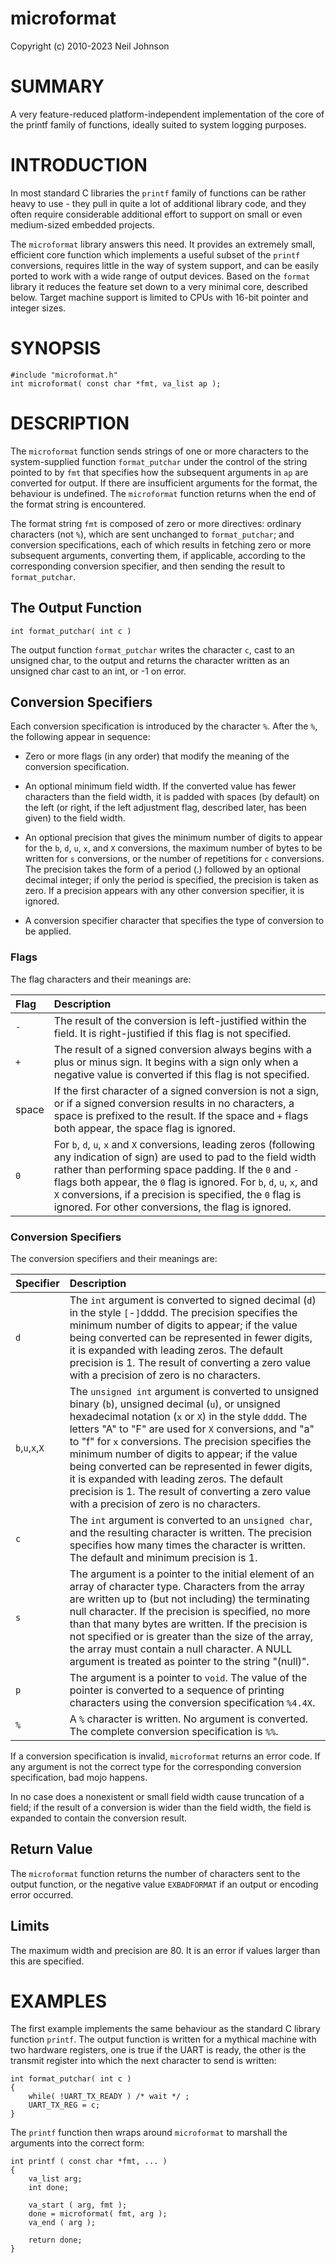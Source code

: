 # microformat #

Copyright (c) 2010-2023 Neil Johnson

# SUMMARY #

A very feature-reduced platform-independent implementation of the core of the printf
family of functions, ideally suited to system logging purposes.

# INTRODUCTION #

In most standard C libraries the `printf` family of functions can be rather
heavy to use - they pull in quite a lot of additional library code, and they
often require considerable additional effort to support on small or even
 medium-sized embedded projects.

The `microformat` library answers this need.  It provides an extremely small, efficient core
function which implements a useful subset of the `printf` conversions, requires
little in the way of system support, and can be easily ported to work with a
wide range of output devices.  Based on the `format` library it reduces the feature
set down to a very minimal core, described below.  Target machine support is limited
to CPUs with 16-bit pointer and integer sizes.


# SYNOPSIS #

```
#include "microformat.h"
int microformat( const char *fmt, va_list ap );
```


# DESCRIPTION #

The `microformat` function sends strings of one or more characters to the system-supplied
function `format_putchar` under the control of the string pointed to by `fmt` that specifies
how the subsequent arguments in `ap` are converted for output.  If there are
insufficient arguments for the format, the behaviour is undefined.  The `microformat`
function returns when the end of the format string is encountered.

The format string `fmt` is composed of zero or more directives: ordinary characters
(not `%`), which are sent unchanged to `format_putchar`; and conversion
specifications, each of which results in fetching zero or more subsequent arguments,
converting them, if applicable, according to the corresponding conversion specifier,
and then sending the result to `format_putchar`.


## The Output Function ##

```
int format_putchar( int c )
```

The output function `format_putchar` writes the character `c`, cast to an unsigned char,
to the output and returns the character written as an unsigned char cast to an int, 
or -1 on error.


## Conversion Specifiers ##

Each conversion specification is introduced by the character `%`.  After the
`%`, the following appear in sequence:

  * Zero or more flags (in any order) that modify the meaning of the conversion
    specification.

  * An optional minimum field width. If the converted value has fewer characters
    than the field width, it is padded with spaces (by default) on the left (or
    right, if the left adjustment flag, described later, has been given) to the
    field width.

  * An optional precision that gives the minimum number of digits to appear for
    the `b`, `d`, `u`, `x`, and `X` conversions, the maximum number of bytes to
    be written for `s` conversions, or the number of repetitions for `c` 
    conversions. The precision takes the form of a period (.) followed by an
    optional decimal integer; if only the period is specified, the precision is
    taken as zero. If a precision appears with any other conversion specifier,
    it is ignored.

  * A conversion specifier character that specifies the type of conversion to be
    applied.


### Flags ###

The flag characters and their meanings are:

| Flag | Description |
|:---|:---|
|`-`|   The result of the conversion is left-justified within the field.  It is right-justified if this flag is not specified.|
|`+`|   The result of a signed conversion always begins with a plus or minus sign. It begins with a sign only when a negative value is converted if this flag is not specified.|
|space| If the first character of a signed conversion is not a sign, or if a signed conversion results in no characters, a space is prefixed to the result. If the space and `+` flags both appear, the space flag is ignored.|
|`0`|   For `b`, `d`, `u`, `x` and `X` conversions, leading zeros (following any indication of sign) are used to pad to the field width rather than performing space padding. If the `0` and `-` flags both appear, the `0` flag is ignored.  For `b`, `d`, `u`, `x`, and `X` conversions, if a precision is specified, the `0` flag is ignored. For other conversions, the flag is ignored.|


### Conversion Specifiers ###

The conversion specifiers and their meanings are:

| Specifier | Description |
|:---|:---|
|`d`| The `int` argument is converted to signed decimal (`d`) in the style `[`-`]`dddd. The precision specifies the minimum number of digits to appear; if the value being converted can be represented in fewer digits, it is expanded with leading zeros. The default precision is 1. The result of converting a zero value with a precision of zero is no characters. |
|`b`,`u`,`x`,`X`| The `unsigned int` argument is converted to unsigned binary (`b`), unsigned decimal (`u`), or unsigned hexadecimal notation (`x` or `X`) in the style `dddd`. The letters "A" to "F" are used for `X` conversions, and "a" to "f" for `x` conversions. The precision specifies the minimum number of digits to appear; if the value being converted can be represented in fewer digits, it is expanded with leading zeros.  The default precision is 1. The result of converting a zero value with a precision of zero is no characters.|
|`c`|         The `int` argument is converted to an `unsigned char`, and the resulting character is written.  The precision specifies how many times the character is written.  The default and minimum precision is 1.|
|`s`|         The argument is a pointer to the initial element of an array of character type. Characters from the array are written up to (but not including) the terminating null character. If the precision is specified, no more than that many bytes are written. If the precision is not specified or is greater than the size of the array, the array must contain a null character.  A NULL argument is treated as pointer to the string "(null)".|
|`p`|         The argument is a pointer to `void`. The value of the pointer is converted to a sequence of printing characters using the conversion specification `%4.4X`.|
|`%`|         A `%` character is written. No argument is converted. The complete conversion specification is `%%`.|

If a conversion specification is invalid, `microformat` returns an error code. If
any argument is not the correct type for the corresponding conversion
specification, bad mojo happens.

In no case does a nonexistent or small field width cause truncation of a field;
if the result of a conversion is wider than the field width, the field is
expanded to contain the conversion result.


## Return Value ##

The `microformat` function returns the number of characters sent to the output
function, or the negative value `EXBADFORMAT` if an output or encoding error
occurred.


## Limits ##

The maximum width and precision are 80.  It is an error if values larger
than this are specified.


# EXAMPLES #

The first example implements the same behaviour as the standard C library
function `printf`.  The output function is written for a mythical machine with two
hardware registers, one is true if the UART is ready, the other is the
transmit register into which the next character to send is written:

```
int format_putchar( int c )
{
    while( !UART_TX_READY ) /* wait */ ;
    UART_TX_REG = c;
}
```

The `printf` function then wraps around `microformat` to marshall the arguments
into the correct form:
```
int printf ( const char *fmt, ... )
{
    va_list arg;
    int done;

    va_start ( arg, fmt );
    done = microformat( fmt, arg );
    va_end ( arg );

    return done;
}
```

